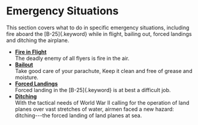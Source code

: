 
Emergency Situations
====================

This section covers what to do in specific emergency situations,
including fire aboard the [B-25]{.keyword} while in flight, bailing out,
forced landings and ditching the airplane.

-   **[Fire in Flight](../mdita/fire_in_flight.md)**\
    The deadly enemy of all flyers is fire in the air.
-   **[Bailout](../mdita/bailout.md)**\
    Take good care of your parachute, Keep it clean and free of grease
    and moisture.
-   **[Forced Landings](../mdita/forced_landings.md)**\
    Forced landing in the [B-25]{.keyword} is at best a difficult job.
-   **[Ditching](../mdita/ditching.md)**\
    With the tactical needs of World War II calling for the operation of
    land planes over vast stretches of water, airmen faced a new hazard:
    ditching---the forced landing of land planes at sea.

